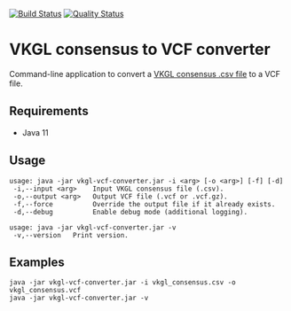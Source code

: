[![Build Status](https://travis-ci.org/molgenis/vkgl-vcf-converter.svg?branch=master)](https://travis-ci.org/molgenis/vkgl-vcf-converter)
[![Quality Status](https://sonarcloud.io/api/project_badges/measure?project=molgenis_vkgl-vcf-converter&metric=alert_status)](https://sonarcloud.io/dashboard?id=molgenis_vkgl-vcf-converter)
# VKGL consensus to VCF converter
Command-line application to convert a [VKGL consensus .csv file](https://github.com/molgenis/molgenis-py-consensus) to a VCF file.

## Requirements
- Java 11

## Usage
```
usage: java -jar vkgl-vcf-converter.jar -i <arg> [-o <arg>] [-f] [-d]
 -i,--input <arg>    Input VKGL consensus file (.csv).
 -o,--output <arg>   Output VCF file (.vcf or .vcf.gz).
 -f,--force          Override the output file if it already exists.
 -d,--debug          Enable debug mode (additional logging).

usage: java -jar vkgl-vcf-converter.jar -v
 -v,--version   Print version.
```

## Examples
```
java -jar vkgl-vcf-converter.jar -i vkgl_consensus.csv -o vkgl_consensus.vcf
java -jar vkgl-vcf-converter.jar -v
```